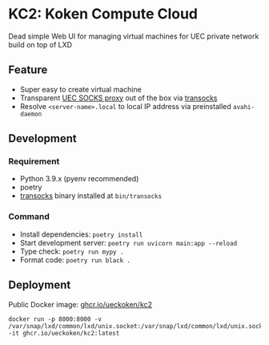 # KC2: Koken Compute Cloud

Dead simple Web UI for managing virtual machines for UEC private network build on top of LXD

## Feature

- Super easy to create virtual machine
- Transparent [UEC SOCKS proxy](https://www.cc.uec.ac.jp/ug/ja/network/socks/) out of the box via [transocks](https://github.com/cybozu-go/transocks)
- Resolve `<server-name>.local` to local IP address via preinstalled `avahi-daemon`

## Development

### Requirement

- Python 3.9.x (pyenv recommended)
- poetry
- [transocks](https://github.com/cybozu-go/transocks) binary installed at `bin/transocks`

### Command

- Install dependencies: `poetry install`
- Start development server: `poetry run uvicorn main:app --reload`
- Type check: `poetry run mypy .`
- Format code: `poetry run black .`

## Deployment

Public Docker image: [ghcr.io/ueckoken/kc2](https://github.com/orgs/ueckoken/packages/container/package/kc2)

```
docker run -p 8000:8000 -v /var/snap/lxd/common/lxd/unix.socket:/var/snap/lxd/common/lxd/unix.socket:ro -it ghcr.io/ueckoken/kc2:latest
```
